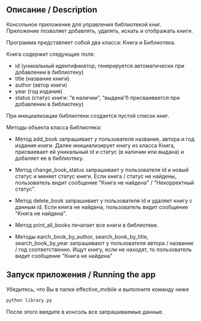 ## Описание / Description

Консольное приложение для управления библиотекой книг. 
Приложение позволяет добавлять, удалять, искать и отображать книги.

Программа представляет собой два класса: Книга и Библиотека.

Книга содержит следующие поля:

 - id (уникальный идентификатор, генерируется автоматически при добавлении в библиотеку)
 - title (название книги)
 - author (автор книги)
 - year (год издания)
 - status (статус книги: “в наличии”, “выдана”б присваивается при добавлении в библиотеку)

При инициализации библиотеки создается пустой список книг.

Методы объекта класса Библиотека:

- Метод add_book запрашивает у пользователя название, автора и год издания книги. Далее инициализирует книгу из класса Книга, присваевает ей уникальный id и статус (в наличии или выдана) и добаляет ее в библиотеку.

- Метод change_book_status запрашивает у пользователя id и новый статус и меняет статус книги. Если книга / статус не найдены, пользователь видит сообщение "Книга не найдена" / "Некорректный статус".

- Метод delete_book запрашивает у пользователя id и удаляет книгу с данным id. Если книга не найдена, пользователь видит сообщение "Книга не найдена".

- Метод print_all_books печатает все книги в библиотеке.

- Методы earch_book_by_author, search_book_by_title, search_book_by_year запрашивают у пользователя автора / название / год соответственно. Ищут книгу, если не находят, то пользователь видит сообщение "Книга не найдена"

## Запуск приложения / Running the app

Убедитесь, что Вы в папке effective_mobile и выполните команду ниже

```bash
python library.py
```

После этого введите в консоль все запрашиваемые данные.

